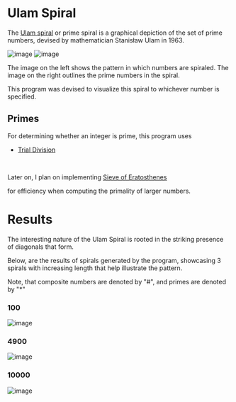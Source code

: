 # Ulam Spiral
The [Ulam spiral](https://en.wikipedia.org/wiki/Ulam_spiral) or prime spiral is a graphical depiction of the set of prime numbers, devised by mathematician Stanisław Ulam in 1963.

![image](https://github.com/nicholasbrar/Ulam/assets/153023837/8d6add2f-7742-4e68-a5b7-3bac546a3a2a)                       ![image](https://github.com/nicholasbrar/Ulam/assets/153023837/4e17ecd7-afda-41be-a9ac-675f55accd7c)

The image on the left shows the pattern in which numbers are spiraled. The image on the right outlines the prime numbers in the spiral.

This program was devised to visualize this spiral to whichever number is specified.

## Primes 

For determining whether an integer is prime, this program uses

* [Trial Division](https://en.wikipedia.org/wiki/Trial_division)
<br/>

Later on, I plan on implementing
 [Sieve of Eratosthenes](https://en.wikipedia.org/wiki/Sieve_of_Eratosthenes) 

for efficiency when computing the primality of larger numbers.

# Results
The interesting nature of the Ulam Spiral is rooted in the striking presence of diagonals that form. 

Below, are the results of spirals generated by the program, showcasing 3 spirals with increasing length that help illustrate the pattern.

Note, that composite numbers are denoted by "#", and primes are denoted by "*"


### 100
![image](https://github.com/nicholasbrar/UlamSpiral/assets/153023837/a81dd794-71e8-424f-a2fc-70a93259358e)

### 4900
![image](https://github.com/nicholasbrar/UlamSpiral/assets/153023837/9fd93d9f-9e53-4af6-abd5-b11a8f8becee)

### 10000
![image](https://github.com/nicholasbrar/UlamSpiral/assets/153023837/38f356a9-d784-435d-a023-82821bddb7d0)

